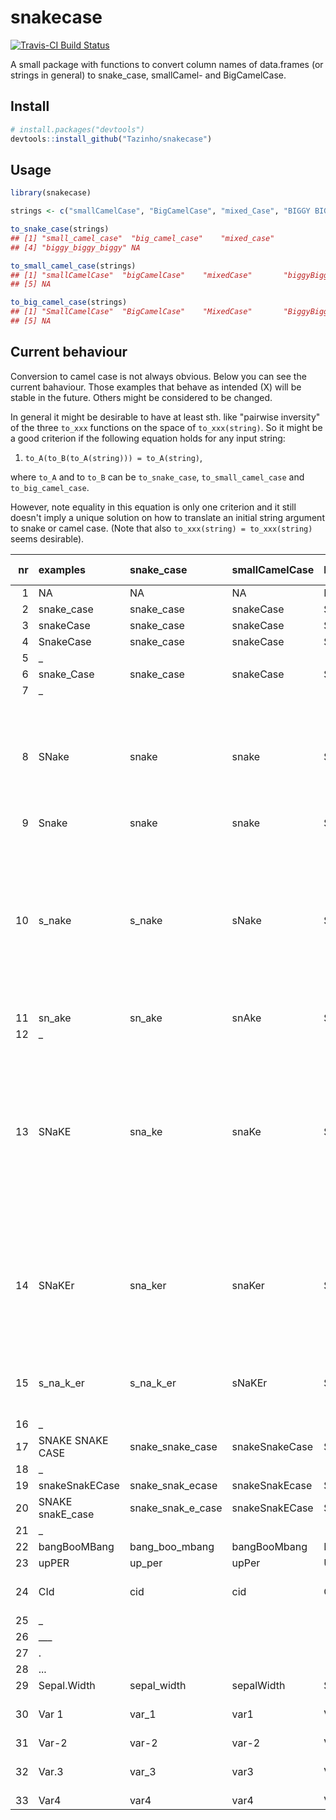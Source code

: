 snakecase
================

[![Travis-CI Build Status](https://travis-ci.org/Tazinho/snakecase.svg?branch=master)](https://travis-ci.org/Tazinho/snakecase)

A small package with functions to convert column names of data.frames (or strings in general) to snake\_case, smallCamel- and BigCamelCase.

Install
-------

``` r
# install.packages("devtools")
devtools::install_github("Tazinho/snakecase")
```

Usage
-----

``` r
library(snakecase)

strings <- c("smallCamelCase", "BigCamelCase", "mixed_Case", "BIGGY BIGGY BIGGY", NA)

to_snake_case(strings)
## [1] "small_camel_case"  "big_camel_case"    "mixed_case"       
## [4] "biggy_biggy_biggy" NA

to_small_camel_case(strings)
## [1] "smallCamelCase"  "bigCamelCase"    "mixedCase"       "biggyBiggyBiggy"
## [5] NA

to_big_camel_case(strings)
## [1] "SmallCamelCase"  "BigCamelCase"    "MixedCase"       "BiggyBiggyBiggy"
## [5] NA
```

Current behaviour
-----------------

Conversion to camel case is not always obvious. Below you can see the current bahaviour. Those examples that behave as intended (X) will be stable in the future. Others might be considered to be changed.

In general it might be desirable to have at least sth. like "pairwise inversity" of the three `to_xxx` functions on the space of `to_xxx(string)`. So it might be a good criterion if the following equation holds for any input string:

1.  `to_A(to_B(to_A(string))) = to_A(string)`,

where `to_A` and to `to_B` can be `to_snake_case`, `to_small_camel_case` and `to_big_camel_case`.

However, note equality in this equation is only one criterion and it still doesn't imply a unique solution on how to translate an initial string argument to snake or camel case. (Note that also `to_xxx(string) = to_xxx(string)` seems desirable).

|   nr| examples          | snake\_case          | smallCamelCase | BigCamelCase   | As intended?                                                                                                                          |
|----:|:------------------|:---------------------|:---------------|:---------------|:--------------------------------------------------------------------------------------------------------------------------------------|
|    1| NA                | NA                   | NA             | NA             | X                                                                                                                                     |
|    2| snake\_case       | snake\_case          | snakeCase      | SnakeCase      | X                                                                                                                                     |
|    3| snakeCase         | snake\_case          | snakeCase      | SnakeCase      | X                                                                                                                                     |
|    4| SnakeCase         | snake\_case          | snakeCase      | SnakeCase      | X                                                                                                                                     |
|    5| \_                |                      |                |                |                                                                                                                                       |
|    6| snake\_Case       | snake\_case          | snakeCase      | SnakeCase      | X                                                                                                                                     |
|    7| \_                |                      |                |                |                                                                                                                                       |
|    8| SNake             | snake                | snake          | Snake          | ? would be ok, but maybe sn\_ake or s\_nake...-&gt; must be s\_nake, because of 10                                                    |
|    9| Snake             | snake                | snake          | Snake          | X                                                                                                                                     |
|   10| s\_nake           | s\_nake              | sNake          | SNake          | X this one is correct, but it implies that 8 has to be translated to s\_nake (otherwise the equation above does not hold)             |
|   11| sn\_ake           | sn\_ake              | snAke          | SnAke          | X                                                                                                                                     |
|   12| \_                |                      |                |                |                                                                                                                                       |
|   13| SNaKE             | sna\_ke              | snaKe          | SnaKe          | ? the equation holds, but...hm.., better s\_na\_ke (would be consistent with 8 and 10 and still allow for capital letter stuff below) |
|   14| SNaKEr            | sna\_ker             | snaKer         | SnaKer         | ? the equation holds, but better s\_na\_k\_er, to be consistent with changes (8,10,13)                                                |
|   15| s\_na\_k\_er      | s\_na\_k\_er         | sNaKEr         | SNaKEr         | X (will be consistent with a change to 14)                                                                                            |
|   16| \_                |                      |                |                |                                                                                                                                       |
|   17| SNAKE SNAKE CASE  | snake\_snake\_case   | snakeSnakeCase | SnakeSnakeCase | \_X                                                                                                                                   |
|   18| \_                |                      |                |                |                                                                                                                                       |
|   19| snakeSnakECase    | snake\_snak\_ecase   | snakeSnakEcase | SnakeSnakEcase | \_ ?                                                                                                                                  |
|   20| SNAKE snakE\_case | snake\_snak\_e\_case | snakeSnakECase | SnakeSnakECase | \_ ?                                                                                                                                  |
|   21| \_                |                      |                |                |                                                                                                                                       |
|   22| bangBooMBang      | bang\_boo\_mbang     | bangBooMbang   | BangBooMbang   | \_ X                                                                                                                                  |
|   23| upPER             | up\_per              | upPer          | UpPer          | \_ X                                                                                                                                  |
|   24| CId               | cid                  | cid            | Cid            | \_ ? (maybe c\_id)                                                                                                                    |
|   25| \_                |                      |                |                | \_ ?                                                                                                                                  |
|   26| \_\_\_            |                      |                |                | \_ ?                                                                                                                                  |
|   27| .                 |                      |                |                | \_ ?                                                                                                                                  |
|   28| ...               |                      |                |                | \_ ?                                                                                                                                  |
|   29| Sepal.Width       | sepal\_width         | sepalWidth     | SepalWidth     | \_ X                                                                                                                                  |
|   30| Var 1             | var\_1               | var1           | Var1           | \_ ? (maybe var1)                                                                                                                     |
|   31| Var-2             | var-2                | var-2          | Var-2          | \_ ?                                                                                                                                  |
|   32| Var.3             | var\_3               | var3           | Var3           | \_ ? (maybe var3)                                                                                                                     |
|   33| Var4              | var4                 | var4           | Var4           | \_ X                                                                                                                                  |
